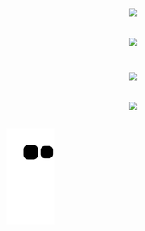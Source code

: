 <h1 align="center">
<img src="https://readme-typing-svg.herokuapp.com/?font=Righteous&size=35&center=true&vCenter=true&width=500&height=70&duration=7000&lines=Olá!+👋;+Me+chamo+Pedro!;" />
</h1>

<br>
<div align="center" >
  <picture>
  <source
    srcset="https://github-readme-stats.vercel.app/api?username=PedroAmorimDev&show_icons=true&theme=Dark&count_private=true"
  />
    <img src="https://github-readme-stats.vercel.app/api?username=PedroAmorimDev&show_icons=true" />
</picture>
</div>

<h1 align="center">
<img src="https://readme-typing-svg.herokuapp.com/?font=Righteous&size=35&center=true&vCenter=true&width=500&height=70&duration=9000&lines=Tecnologias+que+uso;" />
</h1>

<br>
<div align="center" >
  <img src="https://skillicons.dev/icons?i=react,html,css,vscode,github,figma,git,node" />
</div><br/>


</br>

<picture>
  <source media="(prefers-color-scheme: dark)" srcset="https://raw.githubusercontent.com/PedroAmorimDev/PedroAmorimDev/output/github-contribution-grid-snake-dark.svg">
  <source media="(prefers-color-scheme: light)" srcset="https://raw.githubusercontent.com/PedroAmorimDev/PedroAmorimDev/output/github-contribution-grid-snake.svg">
  <img alt="github contribution grid snake animation" src="https://raw.githubusercontent.com/PedroAmorimDev/PedroAmorimDev/output/github-contribution-grid-snake.svg">
</picture>

